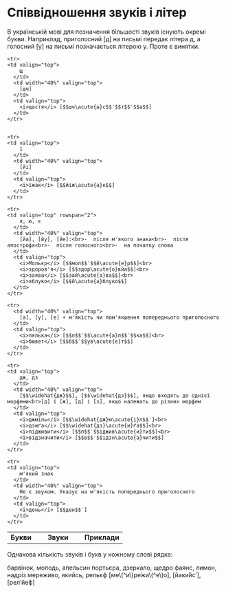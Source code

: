 # Співвідношення звуків і літер

В українськiй мовi для позначення бiльшостi звукiв iснують окремi букви. Наприклад, приголосний [<span class="p1">д</span>] на письмi передає лiтера <span class="p1">д</span>, а голосний [<span class="p1">у</span>] на письмi позначається лiтерою <span class="p1">y</span>. Проте є винятки.


<table>
  <body>
    <tr>
      <td align="center" valign="top">
        <b>Букви</b>
      </td>
      <td width="40%" align="center" valign="top" >
        <b>Звуки</b>
      </td>
      <td align="center" valign="top" >
        <b>Приклади</b>
      </td>
    </tr>

    <tr>
    <td valign="top">
        щ
      </td>
      <td width="40%" valign="top">
        [шч]
      </td>
      <td valign="top">
        <i>щастя</i> [$$шч\acute{а}с$$′$$т$$′$$а$$]
      </td>
    </tr>


    <tr>
    <td valign="top">
        ї
      </td>
      <td width="40%" valign="top">
        [йі]
      </td>
      <td valign="top">
        <i>їжак</i> [$$йіж\acute{а}к$$]
      </td>
    </tr>

    <tr>
    <td valign="top" rowspan="2">
        я, ю, є
      </td>
      <td width="40%" valign="top">
        [йа], [йу], [йе]:<br>-  після м'якого знака<br>-  після апострофа<br>-  після голосного<br>-  на початку слова
      </td>
      <td valign="top">
        <i>Мольєр</i> [$$мол$$′$$й\acute{е}р$$]<br>
        <i>здоров'я</i> [$$здор\acute{о}вйа$$]<br>
        <i>заява</i> [$$зай\acute{а}ва$$]<br>
        <i>яблуко</i> [$$й\acute{а}блуко$$]
      </td>
    </tr>

    <tr>
      <td width="40%" valign="top">
        [а], [у], [е] + м'якість чи пом'якшення попереднього приголосного
      </td>
      <td valign="top">
        <i>лялька</i> [$$л$$′$$\acute{а}л$$′$$ка$$]<br>
        <i>бювет</i> [$$б$$′$$ув\acute{е}т$$]
      </td>
    </tr>

    <tr>
    <td valign="top">
        дж, дз
      </td>
      <td width="40%" valign="top">
        [$$\widehat{дж}$$], [$$\widehat{дз}$$], якщо входять до однієї морфеми<br>[д] і [ж], [д] і [з], якщо належать до різних морфем
      </td>
      <td valign="top">
        <i>джміль</i> [$$\widehat{дж}м\acute{і}л$$′]<br>
        <i>дзиґа</i> [$$\widehat{дз}\acute{и}ґа$$]<br>
        <i>підживити</i> [$$п$$′$$іджив\acute{и}ти$$]<br>
        <i>відзначити</i> [$$в$$′$$ідзн\acute{а}чити$$]
      </td>
    </tr>

    <tr>
    <td valign="top">
        м'який знак
      </td>
      <td width="40%" valign="top">
        Не є звуком. Указує на м'якість попереднього приголосного
      </td>
      <td valign="top">
        <i>день</i> [$$ден$$′]
      </td>
    </tr>
  </body>
</table>



<quiz correctLabel="correct" incorrectLabel="incorrect" checkLabel="check">
    <question text="">
        <p>Однакова кількість звуків і букв у кожному слові рядка:</p>
        <answer>барвінок, молодь, апельсин</answer>
        <answer>портьєра, дзеркало, щедро</answer>
        <answer>фаянс, лимон, надріз</answer>
        <answer correct>мереживо, якийсь, рельєф </answer>
        <explanation>
        [ме\(^и\)ре́жи\(^е\)о], [йаки́йс′], [рел′йе́ф]
        </explanation>
    </question>
</quiz>
